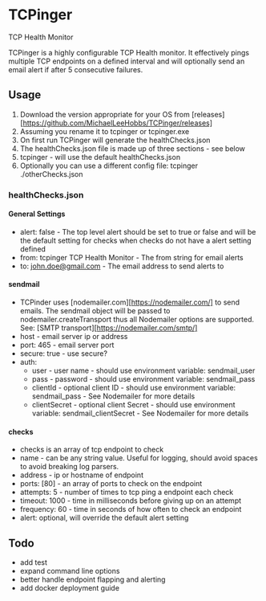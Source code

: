 # TCPinger
TCP Health Monitor

TCPinger is a highly configurable TCP Health monitor. It effectively pings multiple TCP endpoints on a defined interval and will optionally send an email alert if after 
5 consecutive failures.

## Usage
 1. Download the version appropriate for your OS from [releases][https://github.com/MichaelLeeHobbs/TCPinger/releases]
 2. Assuming you rename it to tcpinger or tcpinger.exe
 3. On first run TCPinger will generate the healthChecks.json
 4. The healthChecks.json file is made up of three sections - see below
 5. tcpinger - will use the default healthChecks.json
 6. Optionally you can use a different config file: tcpinger ./otherChecks.json
 
 ### healthChecks.json
 #### General Settings
 * alert: false - The top level alert should be set to true or false and will be the default setting for checks when checks do not have a alert setting defined
 * from: tcpinger TCP Health Monitor - The from string for email alerts
 * to: john.doe@gmail.com - The email address to send alerts to
 
 #### sendmail
 * TCPinder uses [nodemailer.com][https://nodemailer.com/] to send emails. The sendmail object will be passed to nodemailer.createTransport thus all Nodemailer options are supported. See: [SMTP transport][https://nodemailer.com/smtp/]
 * host - email server ip or address
 * port: 465 - email server port
 * secure: true - use secure?
 * auth: 
    * user - user name - should use environment variable: sendmail_user 
    * pass - password - should use environment variable: sendmail_pass 
    * clientId - optional client ID - should use environment variable: sendmail_pass - See Nodemailer for more details 
    * clientSecret - optional client Secret - should use environment variable: sendmail_clientSecret - See Nodemailer for more details
    
#### checks
* checks is an array of tcp endpoint to check
* name - can be any string value. Useful for logging, should avoid spaces to avoid breaking log parsers.
* address - ip or hostname of endpoint
* ports: [80] - an array of ports to check on the endpoint
* attempts: 5 - number of times to tcp ping a endpoint each check
* timeout: 1000 - time in milliseconds before giving up on an attempt
* frequency: 60 - time in seconds of how often to check an endpoint
* alert: optional, will override the default alert setting

## Todo
* add test
* expand command line options
* better handle endpoint flapping and alerting
* add docker deployment guide
